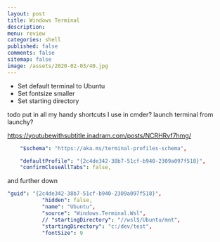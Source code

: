 ```yaml
---
layout: post
title: Windows Terminal 
description: 
menu: review
categories: shell 
published: false 
comments: false     
sitemap: false
image: /assets/2020-02-03/40.jpg
---
```


<!-- ![alt text](/assets/2020-02-03/41.jpg "Choosing an image"){:width="600px"} -->

- Set default terminal to Ubuntu
- Set fontsize smaller
- Set starting directory 

todo
  put in all my handy shortcuts I use in cmder?
  launch terminal from launchy?

https://youtubewithsubtitle.inadram.com/posts/NCRHRvf7hmg/




```yml
    "$schema": "https://aka.ms/terminal-profiles-schema",

    "defaultProfile": "{2c4de342-38b7-51cf-b940-2309a097f518}",
    "confirmCloseAllTabs": false,
```

 and further down

 ```yml
 "guid": "{2c4de342-38b7-51cf-b940-2309a097f518}",
            "hidden": false,
            "name": "Ubuntu",
            "source": "Windows.Terminal.Wsl",
            // "startingDirectory": "//wsl$/Ubuntu/mnt",
            "startingDirectory": "c:/dev/test",
            "fontSize": 9

 ```